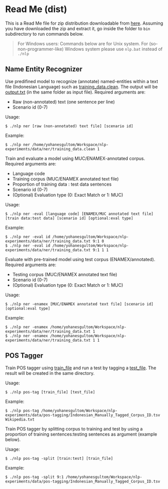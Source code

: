 # Read Me (dist)

This is a Read Me file for zip distribution downloadable from [here](https://github.com/yohanesgultom/nlp-experiments/blob/master/java/nlp/dist/yohanes.nlp-dist.zip). Assuming you have downloaded the zip and extract it, go inside the folder to `bin` subdirectory to run commands below.

> For Windows users: Commands below are for Unix system. For (so-non-programmer-like) Windows system please use `nlp.bat` instead of `./nlp`


## Name Entity Recognizer

Use predifined model to recognize (annotate) named-entities within a text file (Indonesian Language) such as [training_data.clean](https://github.com/yohanesgultom/nlp-experiments/blob/master/data/ner/training_data.clean). The output will be [output.txt](https://github.com/yohanesgultom/nlp-experiments/blob/master/data/ner/output.txt) (in the same folder as input file). Required arguments are:

* Raw (non-annotated) text (one sentence per line)
* Scenario id (0-7)

Usage:
```
$ ./nlp ner [raw (non-annotated) text file] [scenario id]
```

Example:
```
$ ./nlp ner /home/yohanesgultom/Workspace/nlp-experiments/data/ner/training_data.clean 1
```

Train and evaluate a model using MUC/ENAMEX-annotated corpus. Required arguments are:
* Language code
* Training corpus (MUC/ENAMEX annotated text file)
* Proportion of training data : test data sentences
* Scenario id (0-7)
* (Optional) Evaluation type (0: Exact Match or 1: MUC)

Usage:
```
$ ./nlp ner -eval [language code] [ENAMEX/MUC annotated text file] [train data:test data] [scenario id] [optional:eval type]
```

Example:
```
$ ./nlp ner -eval id /home/yohanesgultom/Workspace/nlp-experiments/data/ner/training_data.txt 9:1 0
$ ./nlp ner -eval id /home/yohanesgultom/Workspace/nlp-experiments/data/ner/training_data.txt 9:1 1 1
```

Evaluate with pre-trained model using test corpus (ENAMEX/annotated). Required arguments are:

* Testing corpus (MUC/ENAMEX annotated text file)
* Scenario id (0-7)
* (Optional) Evaluation type (0: Exact Match or 1: MUC)

Usage:
```
$ ./nlp ner -enamex [MUC/ENAMEX annotated text file] [scenario id] [optional:eval type]
```

Example:
```
$ ./nlp ner -enamex /home/yohanesgultom/Workspace/nlp-experiments/data/ner/training_data.txt 1
$ ./nlp ner -enamex /home/yohanesgultom/Workspace/nlp-experiments/data/ner/training_data.txt 1 1
```


## POS Tagger

Train POS tagger using [train_file](https://github.com/yohanesgultom/nlp-experiments/blob/master/data/pos-tagging/Indonesian_Manually_Tagged_Corpus_ID.tsv) and run a test by tagging a [test_file](https://github.com/yohanesgultom/nlp-experiments/blob/master/data/pos-tagging/Wikipedia.txt). The result will be created in the same directory.

Usage:
```
$ ./nlp pos-tag [train_file] [test_file]
```

Example:
```
$ ./nlp pos-tag /home/yohanesgultom/Workspace/nlp-experiments/data/pos-tagging/Indonesian_Manually_Tagged_Corpus_ID.tsv Wikipedia.txt
```

Train POS tagger by splitting corpus to training and test by using a proportion of training sentences:testing sentences as argument (example below).

Usage:
```
$ ./nlp pos-tag -split [train:test] [train_file]
```

Example:
```
$ ./nlp pos-tag -split 9:1 /home/yohanesgultom/Workspace/nlp-experiments/data/pos-tagging/Indonesian_Manually_Tagged_Corpus_ID.tsv
```
